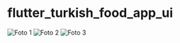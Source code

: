 # flutter_turkish_food_app_ui
<div class="photo-container">
  <img src="foto1.jpg" alt="Foto 1">
  <img src="foto2.jpg" alt="Foto 2">
  <img src="foto3.jpg" alt="Foto 3">
</div>
